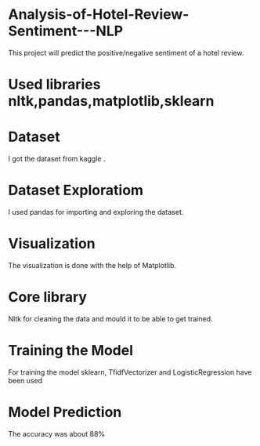 # Analysis-of-Hotel-Review-Sentiment---NLP 
This project will predict the positive/negative sentiment of a hotel review.
# Used libraries nltk,pandas,matplotlib,sklearn

# Dataset

I got the dataset from kaggle .

# Dataset Exploratiom
 
I used pandas for importing and exploring the dataset.

# Visualization

The visualization is done with the help of Matplotlib.

# Core library

Nltk for cleaning the data and mould it to be able to get trained.

# Training the Model

For training the model sklearn, TfidfVectorizer and LogisticRegression have been used

# Model Prediction 

The accuracy was about 88%



